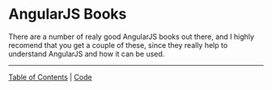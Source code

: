 # AngularJS Books

There are a number of realy good AngularJS books out there, and I highly recomend that you get a couple of these, 
since they really help to understand AngularJS and how it can be used.


- - - - 
[Table of Contents](../Table_of_contents.md) | [Code](../Code)

